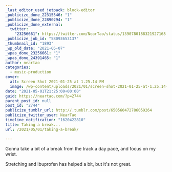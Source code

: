 ```yaml
---
_last_editor_used_jetpack: block-editor
_publicize_done_22315546: "1"
_publicize_done_22890294: "1"
_publicize_done_external:
  twitter:
    "23256661": https://twitter.com/NearTao/status/1390780188321927168
_publicize_job_id: "58093653137"
_thumbnail_id: "1893"
_wp_old_date: "2021-05-07"
_wpas_done_23256661: "1"
_wpas_done_24391465: "1"
author: neartao
categories:
  - music-production
cover:
  alt: Screen Shot 2021-01-25 at 1.25.14 PM
  image: /wp-content/uploads/2021/01/screen-shot-2021-01-25-at-1.25.14-pm.png
date: "2021-05-01T21:25:00+00:00"
guid: https://neartao.com/?p=2744
parent_post_id: null
post_id: "2744"
publicize_tumblr_url: http://.tumblr.com/post/650560472786059264
publicize_twitter_user: NearTao
timeline_notification: "1620422810"
title: Taking a break...
url: /2021/05/01/taking-a-break/

---
```

Gonna take a bit of a break from the track a day pace, and focus on my wrist.

Stretching and Ibuprofen has helped a bit, but it's not great.
